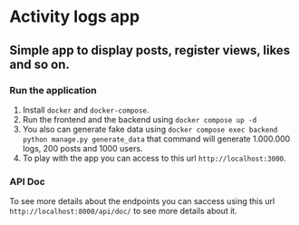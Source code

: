 # Activity logs app

## Simple app to display posts, register views, likes and so on.

### Run the application
1. Install `docker` and `docker-compose`.
2. Run the frontend and the backend using `docker compose up -d`
3. You also can generate fake data using `docker compose exec backend python manage.py generate_data`
that command will generate 1.000.000 logs, 200 posts and 1000 users.
4. To play with the app you can access to this url `http://localhost:3000`.

### API Doc
To see more details about the endpoints you can saccess using this url `http://localhost:8000/api/doc/` to see more details about it.  